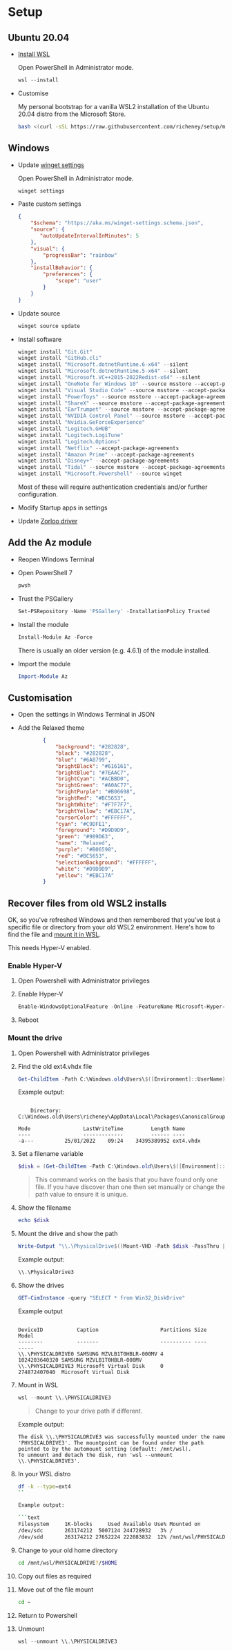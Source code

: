 # Setup

## Ubuntu 20.04

* [Install WSL](https://aka.ms/installwsl2) 

    Open PowerShell in Administrator mode.

    ```powershell
    wsl --install
    ```

* Customise

    My personal bootstrap for a vanilla WSL2 installation of the Ubuntu 20.04 distro from the Microsoft Store.

    ```bash
    bash <(curl -sSL https://raw.githubusercontent.com/richeney/setup/master/bootstrap.sh)
    ```

## Windows

* Update [winget settings](https://aka.ms/winget-settings)

    Open PowerShell in Administrator mode.

    ```powershell
    winget settings
    ```

* Paste custom settings

    ```json
    {
        "$schema": "https://aka.ms/winget-settings.schema.json",
        "source": {
           "autoUpdateIntervalInMinutes": 5
        },
        "visual": {
            "progressBar": "rainbow"
        },
        "installBehavior": {
            "preferences": {
                "scope": "user"
            }
        }
    }
    ```

* Update source

     ```powershell
     winget source update
     ```

* Install software

    ```powershell
    winget install "Git.Git"
    winget install "GitHub.cli"
    winget install "Microsoft.dotnetRuntime.6-x64" --silent
    winget install "Microsoft.dotnetRuntime.5-x64" --silent
    winget install "Microsoft.VC++2015-2022Redist-x64" --silent
    winget install "OneNote for Windows 10" --source msstore --accept-package-agreements
    winget install "Visual Studio Code" --source msstore --accept-package-agreements
    winget install "PowerToys" --source msstore --accept-package-agreements
    winget install "ShareX" --source msstore --accept-package-agreements
    winget install "EarTrumpet" --source msstore --accept-package-agreements
    winget install "NVIDIA Control Panel" --source msstore --accept-package-agreements
    winget install "Nvidia.GeForceExperience"
    winget install "Logitech.GHUB"
    winget install "Logitech.LogiTune"
    winget install "Logitech.Options"
    winget install "Netflix" --accept-package-agreements
    winget install "Amazon Prime" --accept-package-agreements
    winget install "Disney+" --accept-package-agreements
    winget install "Tidal" --source msstore --accept-package-agreements
    winget install "Microsoft.Powershell" --source winget
    ```

    Most of these will require authentication credentials and/or further configuration.

* Modify Startup apps in settings
* Update [Zorloo driver](https://www.zorloo.com/download)

## Add the Az module

* Reopen Windows Terminal
* Open PowerShell 7

    ```powershell
    pwsh
    ```

* Trust the PSGallery

    ```powershell
    Set-PSRepository -Name 'PSGallery' -InstallationPolicy Trusted
    ```

* Install the module

    ```powershell
    Install-Module Az -Force
    ```

    There is usually an older version (e.g. 4.6.1) of the module installed.

* Import the module

    ```powershell
    Import-Module Az
    ```


## Customisation

* Open the settings in Windows Terminal in JSON
* Add the Relaxed theme

    ```json
            {
                "background": "#282828",
                "black": "#282828",
                "blue": "#6A8799",
                "brightBlack": "#616161",
                "brightBlue": "#7EAAC7",
                "brightCyan": "#ACBBD0",
                "brightGreen": "#A0AC77",
                "brightPurple": "#B06698",
                "brightRed": "#BC5653",
                "brightWhite": "#F7F7F7",
                "brightYellow": "#EBC17A",
                "cursorColor": "#FFFFFF",
                "cyan": "#C9DFE1",
                "foreground": "#D9D9D9",
                "green": "#909D63",
                "name": "Relaxed",
                "purple": "#B06598",
                "red": "#BC5653",
                "selectionBackground": "#FFFFFF",
                "white": "#D9D9D9",
                "yellow": "#EBC17A"
            }
    ```

## Recover files from old WSL2 installs

OK, so you've refreshed Windows and then remembered that you've lost a specific file or directory from your old WSL2 environment. Here's how to find the file and [mount it in WSL](https://docs.microsoft.com/windows/wsl/wsl2-mount-disk#mount-a-vhd-in-wsl).

This needs Hyper-V enabled.

### Enable Hyper-V

1. Open Powershell with Administrator privileges
1. Enable Hyper-V

    ```powershell
    Enable-WindowsOptionalFeature -Online -FeatureName Microsoft-Hyper-V-All
    ```

1. Reboot

### Mount the drive

1. Open Powershell with Administrator privileges
1. Find the old ext4.vhdx file

    ```powershell
    Get-ChildItem -Path C:\Windows.old\Users\$([Environment]::UserName)\AppData\Local\Packages -Include ext4.vhdx -File -Recurse -ErrorAction SilentlyContinue 
    ```

    Example output:

    ```text
    
        Directory: C:\Windows.old\Users\richeney\AppData\Local\Packages\CanonicalGroupLimited.UbuntuonWindows_79rhkp1fndgsc\LocalState
    
    Mode                 LastWriteTime         Length Name
    ----                 -------------         ------ ----
    -a---          25/01/2022    09:24    34395389952 ext4.vhdx

    ```

1. Set a filename variable

    ```powershell
    $disk = (Get-ChildItem -Path C:\Windows.old\Users\$([Environment]::UserName)\AppData\Local\Packages -Include ext4.vhdx -File -Recurse -ErrorAction SilentlyContinue).FullName
    ```

    > This command works on the basis that you have found only one file. If you have discover than one then set manually or change the path value to ensure it is unique.

1. Show the filename

    ```powershell
    echo $disk
    ```

1. Mount the drive and show the path

    ```powershell
    Write-Output "\\.\PhysicalDrive$((Mount-VHD -Path $disk -PassThru | Get-Disk).Number)"
    ```

    Example output:

    ```powershell
    \\.\PhysicalDrive3
    ```

1. Show the drives

    ```powershell
    GET-CimInstance -query "SELECT * from Win32_DiskDrive"
    ```

    Example output

    ```text
    
    DeviceID           Caption                    Partitions Size          Model
    --------           -------                    ---------- ----          -----
    \\.\PHYSICALDRIVE0 SAMSUNG MZVLB1T0HBLR-000MV 4          1024203640320 SAMSUNG MZVLB1T0HBLR-000MV
    \\.\PHYSICALDRIVE3 Microsoft Virtual Disk     0          274872407040  Microsoft Virtual Disk
    ```

1. Mount in WSL

    ```powershell
    wsl --mount \\.\PHYSICALDRIVE3
    ```

    > Change to your drive path if different.

    Example output:

    ```text
    The disk \\.\PHYSICALDRIVE3 was successfully mounted under the name 'PHYSICALDRIVE3'. The mountpoint can be found under the path pointed to by the automount setting (default: /mnt/wsl).
    To unmount and detach the disk, run 'wsl --unmount \\.\PHYSICALDRIVE3'.
    ```

1. In your WSL distro

    ```bash
    df -k --type=ext4
    ``

    Example output:

    ```text
    Filesystem     1K-blocks     Used Available Use% Mounted on
    /dev/sdc       263174212  5007124 244728932   3% /
    /dev/sdd       263174212 27652224 222083832  12% /mnt/wsl/PHYSICALDRIVE3
    ````

1. Change to your old home directory

    ```bash
    cd /mnt/wsl/PHYSICALDRIVE?/$HOME
    ```

1. Copy out files as required
1. Move out of the file mount

    ```bash
    cd ~
    ```

1. Return to Powershell
1. Unmount

    ```powershell
    wsl --unmount \\.\PHYSICALDRIVE3
    ```
